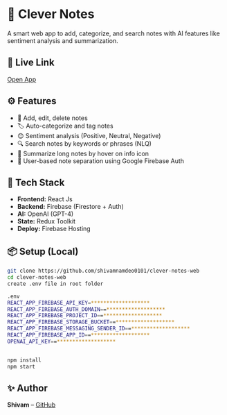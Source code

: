 # 🧠 Clever Notes

A smart web app to add, categorize, and search notes with AI features like sentiment analysis and summarization.

## 🔗 Live Link
[Open App](https://clever-notes-web.web.app/)

## ⚙️ Features
- 📝 Add, edit, delete notes
- 🏷️ Auto-categorize and tag notes
- 😊 Sentiment analysis (Positive, Neutral, Negative)
- 🔍 Search notes by keywords or phrases (NLQ)
- 📄 Summarize long notes by hover on info icon
- 🔐 User-based note separation using Google Firebase Auth

## 🧠 Tech Stack
- **Frontend:** React Js
- **Backend:** Firebase (Firestore + Auth)  
- **AI:** OpenAI (GPT-4)
- **State:** Redux Toolkit  
- **Deploy:** Firebase Hosting  

## 📦 Setup (Local)
```bash
git clone https://github.com/shivamnamdeo0101/clever-notes-web
cd clever-notes-web
create .env file in root folder

.env
REACT_APP_FIREBASE_API_KEY=*******************
REACT_APP_FIREBASE_AUTH_DOMAIN==*******************
REACT_APP_FIREBASE_PROJECT_ID==*******************
REACT_APP_FIREBASE_STORAGE_BUCKET==*******************
REACT_APP_FIREBASE_MESSAGING_SENDER_ID==*******************
REACT_APP_FIREBASE_APP_ID==*******************
OPENAI_API_KEY==*******************


npm install
npm start
```


## ✨ Author
**Shivam** – [GitHub](https://github.com/shivamnamdeo0101)

